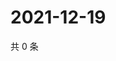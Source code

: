 # 2021-12-19

共 0 条

<!-- BEGIN WEIBO -->
<!-- 最后更新时间 Sun Dec 19 2021 20:00:47 GMT+0800 (China Standard Time) -->

<!-- END WEIBO -->
